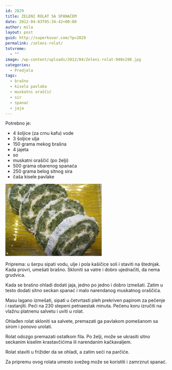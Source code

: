 ```yaml
---
id: 2829
title: ZELENI ROLAT SA SPANAĆEM
date: 2012-04-03T05:34:42+00:00
author: mila
layout: post
guid: http://superkuvar.com/?p=2829
permalink: /zeleni-rolat/
totvreme:
  - ""
image: /wp-content/uploads/2012/04/Zeleni-rolat-940x198.jpg
categories:
  - Predjela
tags:
  - brašno
  - kisela pavlaka
  - muskatni oraščić
  - sir
  - spanać
  - jaja
---
```

Potrebno je:

  * 4 šoljice (za crnu kafu) vode
  * 3 šoljice ulja
  * 150 grama mekog brašna
  * 4 jajeta
  * so
  * muskatni oraščić (po želji)
  * 500 grama obarenog spanaća
  * 250 grama belog sitnog sira
  * čaša kisele pavlake

<img class="alignnone size-medium wp-image-2830" title="Zeleni rolat" src="/wp-content/uploads/2012/04/Zeleni-rolat-300x225.jpg" alt="" width="300" height="225" /> 

Priprema: u šerpu sipati vodu, ulje i pola kašičice soli  i staviti na štednjak. Kada provri, umešati brašno. Skloniti sa vatre i dobro ujednačiti, da nema grudvica.

Kada se brašno ohladi dodati jaja, jedno po jedno i dobro izmešati. Zatim u testo dodati sitno seckan spanać i malo narendanog muskatnog oraščića.

Masu lagano izmešati, sipati u četvrtasti pleh prekriven papirom za pečenje i rastanjiti. Peći na 230 stepeni petnaestak minuta. Pečenu koru izručiti na vlažnu platnenu salvetu i uviti u rolat.

Ohlađen rolat skloniti sa salvete, premazati ga pavlakom pomešanom sa sirom i ponovo urolati.

Rolat odozgo premazati ostatkom fila. Po želji, može se ukrasiti sitno seckanim kiselim krastavčićima ili narendanim kačkavaljem.

Rolat staviti u frižider da se ohladi, a zatim seći na parčiće.

Za pripremu ovog rolata umesto svežeg može se koristiti i zamrznut spanać.